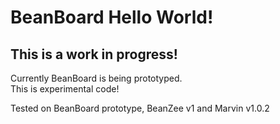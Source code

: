 # BeanBoard Hello World!
## This is a work in progress!  
Currently BeanBoard is being prototyped.  
This is experimental code!  

Tested on BeanBoard prototype, BeanZee v1 and Marvin v1.0.2  